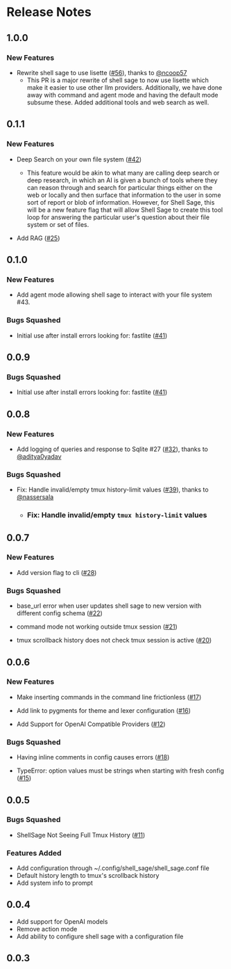 # Release Notes

<!-- do not remove -->

## 1.0.0

### New Features

- Rewrite shell sage to use lisette ([#56](https://github.com/AnswerDotAI/shell_sage/pull/56)), thanks to [@ncoop57](https://github.com/ncoop57)
  - This PR is a major rewrite of shell sage to now use lisette which make it easier to use other llm providers. Additionally, we have done away with command and agent mode and having the default mode subsume these. Added additional tools and web search as well.


## 0.1.1

### New Features

- Deep Search on your own file system ([#42](https://github.com/AnswerDotAI/shell_sage/issues/42))
  - This feature would be akin to what many are calling deep search or deep research, in which an AI is given a bunch of tools where they can reason through and search for particular things either on the web or locally and then surface that information to the user in some sort of report or blob of information. However, for Shell Sage, this will be a new feature flag that will allow Shell Sage to create this tool loop for answering the particular user's question about their file system or set of files.

- Add RAG ([#25](https://github.com/AnswerDotAI/shell_sage/issues/25))



## 0.1.0

### New Features

- Add agent mode allowing shell sage to interact with your file system #43.

### Bugs Squashed

- Initial use after install errors looking for: fastlite ([#41](https://github.com/AnswerDotAI/shell_sage/issues/41))

## 0.0.9


### Bugs Squashed

- Initial use after install errors looking for: fastlite ([#41](https://github.com/AnswerDotAI/shell_sage/issues/41))


## 0.0.8

### New Features

- Add logging of queries and response to Sqlite #27 ([#32](https://github.com/AnswerDotAI/shell_sage/pull/32)), thanks to [@aditya0yadav](https://github.com/aditya0yadav)

### Bugs Squashed

- Fix: Handle invalid/empty tmux history-limit values ([#39](https://github.com/AnswerDotAI/shell_sage/pull/39)), thanks to [@nassersala](https://github.com/nassersala)
  - ### **Fix: Handle invalid/empty `tmux history-limit` values**  

## 0.0.7

### New Features

- Add version flag to cli ([#28](https://github.com/AnswerDotAI/shell_sage/issues/28))

### Bugs Squashed

- base_url error when user updates shell sage to new version with different config schema ([#22](https://github.com/AnswerDotAI/shell_sage/issues/22))

- command mode not working outside tmux session ([#21](https://github.com/AnswerDotAI/shell_sage/issues/21))

- tmux scrollback history does not check tmux session is active ([#20](https://github.com/AnswerDotAI/shell_sage/issues/20))


## 0.0.6

### New Features

- Make inserting commands in the command line frictionless ([#17](https://github.com/AnswerDotAI/shell_sage/issues/17))

- Add link to pygments for theme and lexer configuration ([#16](https://github.com/AnswerDotAI/shell_sage/issues/16))

- Add Support for OpenAI Compatible Providers ([#12](https://github.com/AnswerDotAI/shell_sage/issues/12))

### Bugs Squashed

- Having inline comments in config causes errors ([#18](https://github.com/AnswerDotAI/shell_sage/issues/18))

- TypeError: option values must be strings when starting with fresh config ([#15](https://github.com/AnswerDotAI/shell_sage/issues/15))


## 0.0.5


### Bugs Squashed

- ShellSage Not Seeing Full Tmux History ([#11](https://github.com/AnswerDotAI/shell_sage/issues/11))

### Features Added

- Add configuration through ~/.config/shell_sage/shell_sage.conf file
- Default history length to tmux's scrollback history 
- Add system info to prompt

## 0.0.4

- Add support for OpenAI models
- Remove action mode
- Add ability to configure shell sage with a configuration file


## 0.0.3




